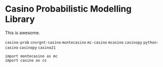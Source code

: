 # Casino Probabilistic Modelling Library

This is awesome.

`casino-prob`
`cnvrgnt-casino`
`montecasino`
`mc-casino`
`mcasino`
`casinopy`
`python-casino`
`casinopy`
`casino21`




```{python}
import montecasino as mc
import casino as cs
```
